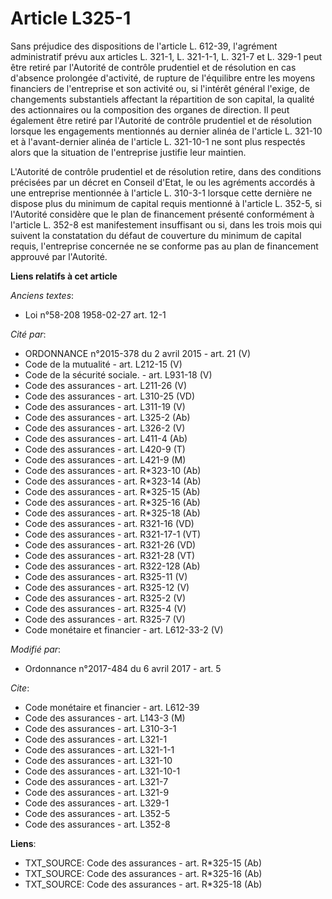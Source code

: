 # Article L325-1

Sans préjudice des dispositions de l'article L. 612-39, l'agrément administratif prévu aux articles L. 321-1, L. 321-1-1, L.
321-7 et L. 329-1 peut être retiré par l'Autorité de contrôle prudentiel et de résolution en cas d'absence prolongée
d'activité, de rupture de l'équilibre entre les moyens financiers de l'entreprise et son activité ou, si l'intérêt général
l'exige, de changements substantiels affectant la répartition de son capital, la qualité des actionnaires ou la composition
des organes de direction. Il peut également être retiré par l'Autorité de contrôle prudentiel et de résolution lorsque les
engagements mentionnés au dernier alinéa de l'article L. 321-10 et à l'avant-dernier alinéa de l'article L. 321-10-1 ne sont
plus respectés alors que la situation de l'entreprise justifie leur maintien.

L'Autorité de contrôle prudentiel et de résolution retire, dans des conditions précisées par un décret en Conseil d'Etat, le
ou les agréments accordés à une entreprise mentionnée à l'article L. 310-3-1 lorsque cette dernière ne dispose plus du
minimum de capital requis mentionné à l'article L. 352-5, si l'Autorité considère que le plan de financement présenté
conformément à l'article L. 352-8 est manifestement insuffisant ou si, dans les trois mois qui suivent la constatation du
défaut de couverture du minimum de capital requis, l'entreprise concernée ne se conforme pas au plan de financement approuvé
par l'Autorité.

**Liens relatifs à cet article**

_Anciens textes_:

  - Loi n°58-208 1958-02-27 art. 12-1

_Cité par_:

  - ORDONNANCE n°2015-378 du 2 avril 2015 - art. 21 (V)
  - Code de la mutualité - art. L212-15 (V)
  - Code de la sécurité sociale. - art. L931-18 (V)
  - Code des assurances - art. L211-26 (V)
  - Code des assurances - art. L310-25 (VD)
  - Code des assurances - art. L311-19 (V)
  - Code des assurances - art. L325-2 (Ab)
  - Code des assurances - art. L326-2 (V)
  - Code des assurances - art. L411-4 (Ab)
  - Code des assurances - art. L420-9 (T)
  - Code des assurances - art. L421-9 (M)
  - Code des assurances - art. R*323-10 (Ab)
  - Code des assurances - art. R*323-14 (Ab)
  - Code des assurances - art. R*325-15 (Ab)
  - Code des assurances - art. R*325-16 (Ab)
  - Code des assurances - art. R*325-18 (Ab)
  - Code des assurances - art. R321-16 (VD)
  - Code des assurances - art. R321-17-1 (VT)
  - Code des assurances - art. R321-26 (VD)
  - Code des assurances - art. R321-28 (VT)
  - Code des assurances - art. R322-128 (Ab)
  - Code des assurances - art. R325-11 (V)
  - Code des assurances - art. R325-12 (V)
  - Code des assurances - art. R325-2 (V)
  - Code des assurances - art. R325-4 (V)
  - Code des assurances - art. R325-7 (V)
  - Code monétaire et financier - art. L612-33-2 (V)

_Modifié par_:

  - Ordonnance n°2017-484 du 6 avril 2017 - art. 5

_Cite_:

  - Code monétaire et financier - art. L612-39
  - Code des assurances - art. L143-3 (M)
  - Code des assurances - art. L310-3-1
  - Code des assurances - art. L321-1
  - Code des assurances - art. L321-1-1
  - Code des assurances - art. L321-10
  - Code des assurances - art. L321-10-1
  - Code des assurances - art. L321-7
  - Code des assurances - art. L321-9
  - Code des assurances - art. L329-1
  - Code des assurances - art. L352-5
  - Code des assurances - art. L352-8

**Liens**:

  - TXT_SOURCE: Code des assurances - art. R*325-15 (Ab)
  - TXT_SOURCE: Code des assurances - art. R*325-16 (Ab)
  - TXT_SOURCE: Code des assurances - art. R*325-18 (Ab)
